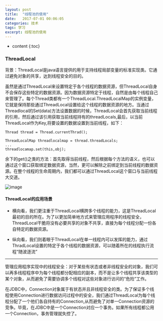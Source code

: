 ```yaml
---
layout: post
title:  "线程池的使用"
date:   2017-07-01 00:06:05
categories: 技术
tags: 学习
excerpt: 线程池的使用
---
```



* content
{:toc}

###  ThreadLocal

背景：ThreadLocal是java语言提供的用于支持线程局部变量的标准实现类。它通过避免对象的共享，达到线程安全的目的。

虽然是通过ThreadLocal来设置特定于各个线程的数据资源，但ThreadLocal自身不会保存这些特定的数据资源。因为数据资源特定于线程，自然是由每个线程自己来管理了。每个Thread类都有一个ThreadLocal.ThreadLocalMap的实例变量，它就是保持那些通过ThreadLocal设置给这个线程的数据资源的地方。当通过Threadlocal的Set(data)方法设置数据的时候，ThreadLocal会首先获取当前线程的引用，然后通过该引用获取当前线程持有的threadLocals,最后，以当前ThreadLocal作为Key,将要设置的数据设置到当前线程，如下：

```
Thread thread = Thread.currentThrad();

ThreadLocalMap threadlocalmap = thread.threadLocals;
...
threadlocamap.set(this,obj);

```
余下的get()之类的方法：首先取得当前线程，然后根据每个方法的语义，也可以通过这个窗口获取绑定数据资源，当然，更可以解除之前绑定到当前线程的数据资源。在整个线程的生命周期内，我们都可以通过ThreadLocal这个窗口与当前线程大交道。

![image](http://7xpuj1.com1.z0.glb.clouddn.com/Threadlocal.png)

####  ThreadLocal的应用场景

 - 横向看，我们更注重于ThreadLocal横跨多个线程的能力，这是ThreadLocal最初的目的所在。为了以更加简单地方式来管理应用程序的线程安全，ThreadLocal干脆将没有必要共享的对象不共享，直接为每个线程分配一份各自特定的数据资源。

- 纵向看，我们则着眼于ThreadLocal在单一线程内可以发挥的能力，通过ThradLocal设置的特定于各个线程的数据资源，可以随着所在的线程执行流程“随波逐流”


---

管理应用程序实现中的线程安全：对于某些有状态或者非线程安全的对象，我们可以再多线程程序中为每个线程都分配相应的副本，而不是让多个线程共享该类型的某个对象，从而避免了需要协调多个线程对这些对象进行访问的“危险”工作。

在JDBC中，Connection对象属于有状态并且非线程安全的类。为了保证多个线程使用Connection进行数据访问过程中的安全，我们通过ThreadLocal为每个线程分配了一个他们各自持有的Connection,从而避免了对单一Connection资源的竞争。毕竟，在JDBC中是一个Connection对应一个事务。如果所有线程都公用一个Connection，事务管理就失控了。
